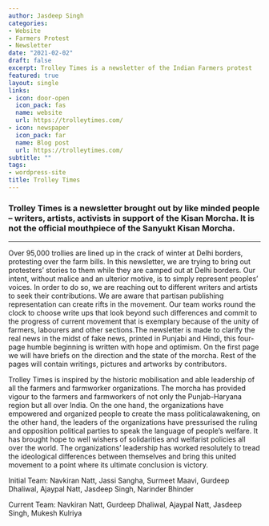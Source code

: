 ```yaml
---
author: Jasdeep Singh
categories:
- Website
- Farmers Protest
- Newsletter
date: "2021-02-02"
draft: false
excerpt: Trolley Times is a newsletter of the Indian Farmers protest
featured: true
layout: single
links:
- icon: door-open
  icon_pack: fas
  name: website
  url: https://trolleytimes.com/
- icon: newspaper
  icon_pack: far
  name: Blog post
  url: https://trolleytimes.com/
subtitle: ""
tags:
- wordpress-site
title: Trolley Times
---
```


### Trolley Times is a newsletter brought out by like minded people – writers, artists, activists in support of the Kisan Morcha. It is not the official mouthpiece of the Sanyukt Kisan Morcha.

---

Over 95,000 trollies are lined up in the crack of winter at Delhi borders, protesting over the farm bills. In this newsletter, we are trying to bring out protesters’ stories to them while they are camped out at Delhi borders. Our intent, without malice and an ulterior motive, is to simply represent peoples’ voices. In order to do so, we are reaching out to different writers and artists to seek their contributions. We are aware that partisan publishing representation can create rifts in the movement. Our team works round the clock to choose write ups that look beyond such differences and commit to the progress of current movement that is exemplary because of the unity of farmers, labourers and other sections.The newsletter is made to clarify the real news in the midst of fake news, printed in Punjabi and Hindi, this four-page humble beginning is written with hope and optimism. On the first page we will have briefs on the direction and the state of the morcha. Rest of the pages will contain writings, pictures and artworks by contributors.

Trolley Times is inspired by the historic mobilisation and able leadership of all the farmers and farmworker organizations. The morcha has provided vigour to the farmers and farmworkers of not only the Punjab-Haryana region but all over India. On the one hand, the organizations have empowered and organized people to create the mass politicalawakening, on the other hand, the leaders of the organizations have pressurised the ruling and opposition political parties to speak the language of people’s welfare. It has brought hope to well wishers of solidarities and welfarist policies all over the world. The organizations’ leadership has worked resolutely to tread the ideological differences between themselves and bring this united movement to a point where its ultimate conclusion is victory.

Initial Team: Navkiran Natt, Jassi Sangha, Surmeet Maavi, Gurdeep Dhaliwal, Ajaypal Natt, Jasdeep Singh, Narinder Bhinder

Current Team: Navkiran Natt, Gurdeep Dhaliwal, Ajaypal Natt, Jasdeep Singh, Mukesh Kulriya
